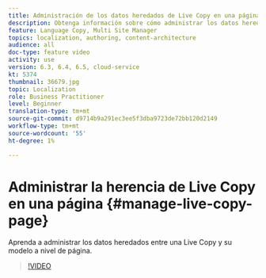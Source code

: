 ```yaml
---
title: Administración de los datos heredados de Live Copy en una página
description: Obtenga información sobre cómo administrar los datos heredados entre una Live Copy y su modelo a nivel de página
feature: Language Copy, Multi Site Manager
topics: localization, authoring, content-architecture
audience: all
doc-type: feature video
activity: use
version: 6.3, 6.4, 6.5, cloud-service
kt: 5374
thumbnail: 36679.jpg
topic: Localization
role: Business Practitioner
level: Beginner
translation-type: tm+mt
source-git-commit: d9714b9a291ec3ee5f3dba9723de72bb120d2149
workflow-type: tm+mt
source-wordcount: '55'
ht-degree: 1%

---
```



# Administrar la herencia de Live Copy en una página {#manage-live-copy-page}

Aprenda a administrar los datos heredados entre una Live Copy y su modelo a nivel de página.
>[!VIDEO](https://video.tv.adobe.com/v/36679?quality=12&learn=on)

